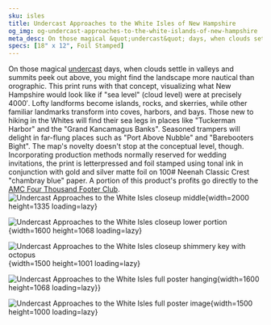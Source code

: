 ```yaml
---
sku: isles
title: Undercast Approaches to the White Isles of New Hampshire
og_img: og-undercast-approaches-to-the-white-islands-of-new-hampshire
meta_desc: On those magical &quot;undercast&quot; days, when clouds settle in valleys and summits peek out above, you might find the landscape more nautical than orographic. This print runs with that concept, assuming clouds have nestled at precisely 4000&#8242;.
specs: [18" x 12", Foil Stamped]
---
```

On those magical <a href='https://youtu.be/TWnDBRxBsqgg' target='_blank'>undercast</a> days, when clouds settle in valleys and summits peek out above, you might find the landscape more nautical than orographic. This print runs with that concept, visualizing what New Hampshire would look like if "sea level" (cloud level) were at precisely 4000&#8242;. Lofty landforms become islands, rocks, and skerries, while other familiar landmarks transform into coves, harbors, and bays. Those new to hiking in the Whites will find their sea legs in places like "Tuckerman Harbor" and the &quot;Grand Kancamagus Banks&quot;. Seasoned trampers will delight in far-flung places such as &quot;Port Above Nubble&quot; and &quot;Barebooters Bight&quot;. The map&#x27;s novelty doesn't stop at the conceptual level, though.  Incorporating production methods normally reserved for wedding invitations, the print is letterpressed and foil stamped using tonal ink in conjunction with gold and silver matte foil on 100# Neenah Classic Crest &quot;chambray blue&quot; paper. A portion of this product's profits go directly to the [AMC Four Thousand Footer Club](http://www.amc4000footer.org/).![Undercast Approaches to the White Isles closeup middle](https://res.cloudinary.com/withbrio/f_auto/undercast-approaches-to-the-white-islands-of-new-hampshire){width=2000 height=1335 loading=lazy}

![Undercast Approaches to the White Isles closeup lower portion](https://res.cloudinary.com/withbrio/f_auto/undercast-approaches-to-the-white-islands-of-new-hampshire-1){width=1600 height=1068 loading=lazy}

![Undercast Approaches to the White Isles closeup shimmery key with octopus](https://res.cloudinary.com/withbrio/f_auto/undercast-approaches-to-the-white-islands-of-new-hampshire-2){width=1500 height=1001 loading=lazy}

![Undercast Approaches to the White Isles full poster hanging](https://res.cloudinary.com/withbrio/f_auto/undercast-approaches-to-the-white-islands-of-new-hampshire-3){width=1600 height=1068 loading=lazy}}

![Undercast Approaches to the White Isles full poster image](https://res.cloudinary.com/withbrio/f_auto/undercast-approaches-to-the-white-islands-of-new-hampshire-4){width=1500 height=1000 loading=lazy}
